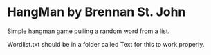 # HangMan by Brennan St. John
Simple hangman game pulling a random word from a list. 

Wordlist.txt should be in a folder called Text for this to work properly.
